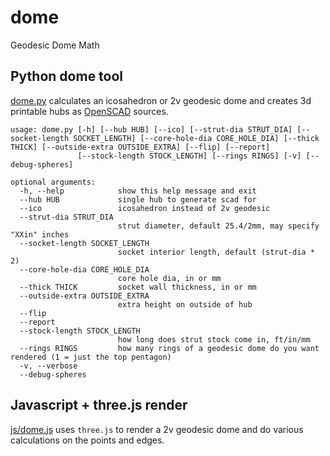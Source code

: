 # dome
Geodesic Dome Math

## Python dome tool

[dome.py](dome.py) calculates an icosahedron or 2v geodesic dome and creates 3d printable hubs as [OpenSCAD](https://openscad.org/) sources.

```
usage: dome.py [-h] [--hub HUB] [--ico] [--strut-dia STRUT_DIA] [--socket-length SOCKET_LENGTH] [--core-hole-dia CORE_HOLE_DIA] [--thick THICK] [--outside-extra OUTSIDE_EXTRA] [--flip] [--report]
               [--stock-length STOCK_LENGTH] [--rings RINGS] [-v] [--debug-spheres]

optional arguments:
  -h, --help            show this help message and exit
  --hub HUB             single hub to generate scad for
  --ico                 icosahedron instead of 2v geodesic
  --strut-dia STRUT_DIA
                        strut diameter, default 25.4/2mm, may specify "XXin" inches
  --socket-length SOCKET_LENGTH
                        socket interior length, default (strut-dia * 2)
  --core-hole-dia CORE_HOLE_DIA
                        core hole dia, in or mm
  --thick THICK         socket wall thickness, in or mm
  --outside-extra OUTSIDE_EXTRA
                        extra height on outside of hub
  --flip
  --report
  --stock-length STOCK_LENGTH
                        how long does strut stock come in, ft/in/mm
  --rings RINGS         how many rings of a geodesic dome do you want rendered (1 = just the top pentagon)
  -v, --verbose
  --debug-spheres
```

## Javascript + three.js render

[js/dome.js](js/dome.js) uses `three.js` to render a 2v geodesic dome and do various calculations on the points and edges.
